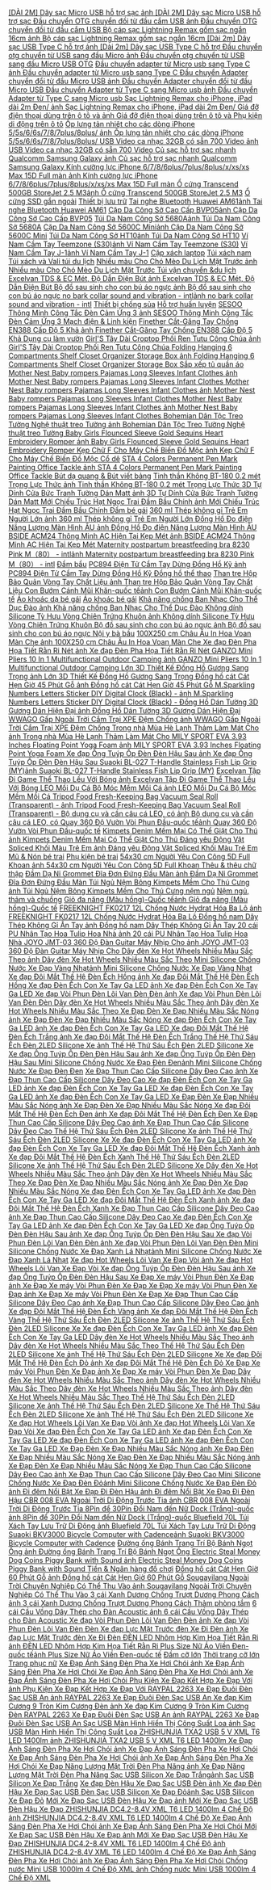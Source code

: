  [[DÀI 2M] Dây sạc Micro USB hỗ trợ sạc ](https://xasaxa.com/v1/pd/cap-dock-sac-dai-2m-day-sac-micro-usb-ho-tro-sac/3614)[ảnh [DÀI 2M] Dây sạc Micro USB hỗ trợ sạc ](https://xasaxa.com/v1/storage/cap-dien-thoai/dai-2m-day-sac-micro-usb-ho-tro-sac.jpg) [Đầu chuyển OTG chuyển đồi từ đầu cắm USB ](https://xasaxa.com/v1/pd/cap-dock-sac-dau-chuyen-otg-chuyen-doi-tu-dau-cam-usb/3613)[ảnh Đầu chuyển OTG chuyển đồi từ đầu cắm USB ](https://xasaxa.com/v1/storage/cap-dien-thoai/dau-chuyen-otg-chuyen-doi-tu-dau-cam-usb.jpg) [Bộ cáp sạc Lightning Remax gồm sạc ngắn 16cm ](https://xasaxa.com/v1/pd/cap-dock-sac-bo-cap-sac-lightning-remax-gom-sac-ngan-16cm/3612)[ảnh Bộ cáp sạc Lightning Remax gồm sạc ngắn 16cm ](https://xasaxa.com/v1/storage/cap-dien-thoai/bo-cap-sac-lightning-remax-gom-sac-ngan-16cm.jpg) [[Dài 2m] Dây sạc USB Type C hỗ trợ ](https://xasaxa.com/v1/pd/cap-dock-sac-dai-2m-day-sac-usb-type-c-ho-tro/3611)[ảnh [Dài 2m] Dây sạc USB Type C hỗ trợ ](https://xasaxa.com/v1/storage/cap-dien-thoai/dai-2m-day-sac-usb-type-c-ho-tro.jpg) [Đầu chuyển otg chuyển từ USB sang đầu Micro ](https://xasaxa.com/v1/pd/usb-otg-dau-chuyen-otg-chuyen-tu-usb-sang-dau-micro/3610)[ảnh Đầu chuyển otg chuyển từ USB sang đầu Micro ](https://xasaxa.com/v1/storage/usb-otg/dau-chuyen-otg-chuyen-tu-usb-sang-dau-micro.jpg) [USB OTG](https://xasaxa.com/v1/pd/usb-otg/3609) [Đầu chuyển adapter từ Micro usb sang Type C ](https://xasaxa.com/v1/pd/cap-dock-sac-dau-chuyen-adapter-tu-micro-usb-sang-type-c/3608)[ảnh Đầu chuyển adapter từ Micro usb sang Type C ](https://xasaxa.com/v1/storage/cap-dien-thoai/dau-chuyen-adapter-tu-micro-usb-sang-type-c.jpg) [Đầu chuyển Adapter chuyển đổi từ đầu Micro USB ](https://xasaxa.com/v1/pd/cap-dock-sac-dau-chuyen-adapter-chuyen-doi-tu-dau-micro-usb/3607)[ảnh Đầu chuyển Adapter chuyển đổi từ đầu Micro USB ](https://xasaxa.com/v1/storage/cap-dien-thoai/dau-chuyen-adapter-chuyen-doi-tu-dau-micro-usb.jpg) [Đầu chuyển Adapter từ Type C sang Micro usb ](https://xasaxa.com/v1/pd/cap-dock-sac-dau-chuyen-adapter-tu-type-c-sang-micro-usb/3606)[ảnh Đầu chuyển Adapter từ Type C sang Micro usb ](https://xasaxa.com/v1/storage/cap-dien-thoai/dau-chuyen-adapter-tu-type-c-sang-micro-usb.jpg) [Sạc Lightning Remax cho iPhone, iPad dài 2m Đen/ ](https://xasaxa.com/v1/pd/cap-dock-sac-sac-lightning-remax-cho-iphone-ipad-dai-2m-den/3605)[ảnh Sạc Lightning Remax cho iPhone, iPad dài 2m Đen/ ](https://xasaxa.com/v1/storage/cap-dien-thoai/sac-lightning-remax-cho-iphone-ipad-dai-2m-den.jpg) [Giá đỡ điện thoại dùng trên ô tô và ](https://xasaxa.com/v1/pd/phu-kien-di-dong-tren-o-to-gia-do-dien-thoai-dung-tren-o-to-va/3604)[ảnh Giá đỡ điện thoại dùng trên ô tô và ](https://xasaxa.com/v1/storage/phu-kien-dien-thoai-tren-xe/gia-do-dien-thoai-dung-tren-o-to-va.jpg) [Phụ kiện di động trên ô tô](https://xasaxa.com/v1/pd/phu-kien-di-dong-tren-o-to/3603) [Ốp lưng tản nhiệt cho các dòng iPhone 5/5s/6/6s/7/8/7plus/8plus/ ](https://xasaxa.com/v1/pd/op-lung-bao-da-dien-thoai-op-lung-tan-nhiet-cho-cac-dong-iphone-55s66s787plus8plus/3602)[ảnh Ốp lưng tản nhiệt cho các dòng iPhone 5/5s/6/6s/7/8/7plus/8plus/ ](https://xasaxa.com/v1/storage/op-lung-bao-da-dien-thoai/op-lung-tan-nhiet-cho-cac-dong-iphone-55s66s787plus8plus.jpg) [USB Video ca nhạc 32GB có sẵn 700 Video ](https://xasaxa.com/v1/pd/phu-kien-am-thanh-hinh-anh-usb-video-ca-nhac-32gb-co-san-700-video/3601)[ảnh USB Video ca nhạc 32GB có sẵn 700 Video ](https://xasaxa.com/v1/storage/phu-kien-am-thanh-hinh-anh/usb-video-ca-nhac-32gb-co-san-700-video.jpg) [Củ sạc hỗ trợ sạc nhanh Qualcomm Samsung Galaxy ](https://xasaxa.com/v1/pd/cap-dock-sac-cu-sac-ho-tro-sac-nhanh-qualcomm-samsung-galaxy/3600)[ảnh Củ sạc hỗ trợ sạc nhanh Qualcomm Samsung Galaxy ](https://xasaxa.com/v1/storage/cap-dien-thoai/cu-sac-ho-tro-sac-nhanh-qualcomm-samsung-galaxy.jpg) [Kính cường lực iPhone 6/7/8/6plus/7plus/8plus/x/xs/xs Max 15D Full màn ](https://xasaxa.com/v1/pd/mieng-dan-man-hinh-dien-thoai-kinh-cuong-luc-iphone-6786plus7plus8plusxxsxs-max-15d-full-man/3599)[ảnh Kính cường lực iPhone 6/7/8/6plus/7plus/8plus/x/xs/xs Max 15D Full màn ](https://xasaxa.com/v1/storage/mieng-dan-man-hinh-dien-thoai/kinh-cuong-luc-iphone-6786plus7plus8plusxxsxs-max-15d-full-man.jpg) [Ổ cứng Transcend 500GB StoreJet 2.5 M3](https://xasaxa.com/v1/pd/o-cung-ssd-gan-ngoai-o-cung-transcend-500gb-storejet-25-m3/3598)[ảnh Ổ cứng Transcend 500GB StoreJet 2.5 M3](https://xasaxa.com/v1/storage/o-cung-ssd-gan-ngoai/o-cung-transcend-500gb-storejet-25-m3.jpg) [Ổ cứng SSD gắn ngoài](https://xasaxa.com/v1/pd/o-cung-ssd-gan-ngoai/3597) [Thiết bị lưu trữ](https://xasaxa.com/v1/pd/thiet-bi-luu-tru/3596) [Tai nghe Bluetooth Huawei AM61](https://xasaxa.com/v1/pd/tai-nghe-nhet-tai-khong-day-tai-nghe-bluetooth-huawei-am61/3595)[ảnh Tai nghe Bluetooth Huawei AM61](https://xasaxa.com/v1/storage/tai-nghe-nhet-tai-khong-day/tai-nghe-bluetooth-huawei-am61.jpg) [Cặp Da Công Sở Cao Cấp BVP05](https://xasaxa.com/v1/pd/cap-xach-laptop-cap-da-cong-so-cao-cap-bvp05/3594)[ảnh Cặp Da Công Sở Cao Cấp BVP05](https://xasaxa.com/v1/storage/tui-xach-cong-so-thoi-trang-nam/cap-da-cong-so-cao-cap-bvp05.jpg) [Túi Da Nam Công Sở 5680A](https://xasaxa.com/v1/pd/cap-xach-laptop-tui-da-nam-cong-so-5680a/3593)[ảnh Túi Da Nam Công Sở 5680A](https://xasaxa.com/v1/storage/tui-xach-cong-so-thoi-trang-nam/tui-da-nam-cong-so-5680a.jpg) [Cặp Da Nam Công Sở 5600C Mini](https://xasaxa.com/v1/pd/cap-xach-laptop-cap-da-nam-cong-so-5600c-mini/3592)[ảnh Cặp Da Nam Công Sở 5600C Mini](https://xasaxa.com/v1/storage/tui-xach-cong-so-thoi-trang-nam/cap-da-nam-cong-so-5600c-mini.jpg) [Túi Da Nam Công Sở HT10](https://xasaxa.com/v1/pd/cap-xach-laptop-tui-da-nam-cong-so-ht10/3591)[ảnh Túi Da Nam Công Sở HT10](https://xasaxa.com/v1/storage/tui-xach-cong-so-thoi-trang-nam/tui-da-nam-cong-so-ht10.jpg) [Ví Nam Cầm Tay Teemzone (S30)](https://xasaxa.com/v1/pd/cap-xach-laptop-vi-nam-cam-tay-teemzone-s30/3590)[ảnh Ví Nam Cầm Tay Teemzone (S30)](https://xasaxa.com/v1/storage/tui-xach-cong-so-thoi-trang-nam/vi-nam-cam-tay-teemzone-s30.jpg) [Ví Nam Cầm Tay J-1](https://xasaxa.com/v1/pd/cap-xach-laptop-vi-nam-cam-tay-j-1/3589)[ảnh Ví Nam Cầm Tay J-1](https://xasaxa.com/v1/storage/tui-xach-cong-so-thoi-trang-nam/vi-nam-cam-tay-j-1.jpg) [Cặp xách laptop](https://xasaxa.com/v1/pd/cap-xach-laptop/3588) [Túi xách nam](https://xasaxa.com/v1/pd/tui-xach-nam/3587) [Túi xách và Vali túi du lịch](https://xasaxa.com/v1/pd/tui-xach-va-vali-tui-du-lich/3586) [Nhiều màu Cho Chó Mèo Du Lịch Mặt Trước ](https://xasaxa.com/v1/pd/tui-van-chuyen-nhieu-mau-cho-cho-meo-du-lich-mat-truoc/3585)[ảnh Nhiều màu Cho Chó Mèo Du Lịch Mặt Trước ](https://xasaxa.com/v1/storage/tui-van-chuyen-3/nhieu-mau-cho-cho-meo-du-lich-mat-truoc.jpg) [Túi vận chuyển &du lịch](https://xasaxa.com/v1/pd/tui-van-chuyen-du-lich/3584) [Excelvan TDS & EC Mét, Độ Dẫn Điện Bút ](https://xasaxa.com/v1/pd/dung-cu-do-kich-thuoc-do-can-bang-excelvan-tds-ec-met-do-dan-dien-but/3583)[ảnh Excelvan TDS & EC Mét, Độ Dẫn Điện Bút ](https://xasaxa.com/v1/storage/dung-cu-do-kich-thuoc-do-can-bang/excelvan-tds-ec-met-do-dan-dien-but.jpg) [Bộ đồ sau sinh cho con bú áo ngực ](https://xasaxa.com/v1/pd/dam-bau-bo-do-sau-sinh-cho-con-bu-ao-nguc/3582)[ảnh Bộ đồ sau sinh cho con bú áo ngực ](https://xasaxa.com/v1/storage/dam-bau-cho-me/bo-do-sau-sinh-cho-con-bu-ao-nguc.jpg) [no bark collar sound and vibration - intl](https://xasaxa.com/v1/pd/thiet-bi-chong-sua-no-bark-collar-sound-and-vibration-intl/3581)[ảnh no bark collar sound and vibration - intl](https://xasaxa.com/v1/storage/huan-luyen-chong-sua/no-bark-collar-sound-and-vibration-intl.jpg) [Thiết bị chống sủa](https://xasaxa.com/v1/pd/thiet-bi-chong-sua/3580) [Hỗ trợ huấn luyện](https://xasaxa.com/v1/pd/ho-tro-huan-luyen/3579) [SESOO Thông Minh Công Tắc Đèn Cảm Ứng 3 ](https://xasaxa.com/v1/pd/mach-dien-linh-kien-sesoo-thong-minh-cong-tac-den-cam-ung-3/3578)[ảnh SESOO Thông Minh Công Tắc Đèn Cảm Ứng 3 ](https://xasaxa.com/v1/storage/mach-dien-linh-kien/sesoo-thong-minh-cong-tac-den-cam-ung-3.jpg) [Mạch điện & Linh kiện](https://xasaxa.com/v1/pd/mach-dien-linh-kien/3577) [Finether Cắt-Găng Tay Chống EN388 Cấp Độ 5 Khả ](https://xasaxa.com/v1/pd/dung-cu-lam-vuon-finether-cat-gang-tay-chong-en388-cap-do-5-kha/3576)[ảnh Finether Cắt-Găng Tay Chống EN388 Cấp Độ 5 Khả ](https://xasaxa.com/v1/storage/dung-cu-lam-san-vuon/finether-cat-gang-tay-chong-en388-cap-do-5-kha.jpg) [Dụng cụ làm vườn](https://xasaxa.com/v1/pd/dung-cu-lam-vuon/3575) [Girl'S Tây Dài Croptop Phối Ren Tutu Công Chúa ](https://xasaxa.com/v1/pd/dam-be-gai-girls-tay-dai-croptop-phoi-ren-tutu-cong-chua/3574)[ảnh Girl'S Tây Dài Croptop Phối Ren Tutu Công Chúa ](https://xasaxa.com/v1/storage/dam-be-gai/girls-tay-dai-croptop-phoi-ren-tutu-cong-chua.jpg) [Folding Hanging 6 Compartments Shelf Closet Organizer Storage Box ](https://xasaxa.com/v1/pd/sap-xep-tu-quan-ao-folding-hanging-6-compartments-shelf-closet-organizer-storage-box/3573)[ảnh Folding Hanging 6 Compartments Shelf Closet Organizer Storage Box ](https://xasaxa.com/v1/storage/khay-dung-quan-ao/folding-hanging-6-compartments-shelf-closet-organizer-storage-box.jpg) [Sắp xếp tủ quần áo](https://xasaxa.com/v1/pd/sap-xep-tu-quan-ao/3572) [Mother Nest Baby rompers Pajamas Long Sleeves Infant Clothes ](https://xasaxa.com/v1/pd/ao-lien-quan-cho-tre-so-sinh-mother-nest-baby-rompers-pajamas-long-sleeves-infant-clothes/3571)[ảnh Mother Nest Baby rompers Pajamas Long Sleeves Infant Clothes ](https://xasaxa.com/v1/storage/ao-lien-quan-cho-tre-so-sinh/pdDO_mother-nest-baby-rompers-pajamas-long-sleeves-infant-clothes.jpg) [Mother Nest Baby rompers Pajamas Long Sleeves Infant Clothes ](https://xasaxa.com/v1/pd/ao-lien-quan-cho-tre-so-sinh-mother-nest-baby-rompers-pajamas-long-sleeves-infant-clothes/3570)[ảnh Mother Nest Baby rompers Pajamas Long Sleeves Infant Clothes ](https://xasaxa.com/v1/storage/ao-lien-quan-cho-tre-so-sinh/m8Gz_mother-nest-baby-rompers-pajamas-long-sleeves-infant-clothes.jpg) [Mother Nest Baby rompers Pajamas Long Sleeves Infant Clothes ](https://xasaxa.com/v1/pd/ao-lien-quan-cho-tre-so-sinh-mother-nest-baby-rompers-pajamas-long-sleeves-infant-clothes/3569)[ảnh Mother Nest Baby rompers Pajamas Long Sleeves Infant Clothes ](https://xasaxa.com/v1/storage/ao-lien-quan-cho-tre-so-sinh/mother-nest-baby-rompers-pajamas-long-sleeves-infant-clothes.jpg) [Bohemian Dân Tộc Treo Tường Nghệ thuật treo Tường ](https://xasaxa.com/v1/pd/tham-theu-trang-tri-bohemian-dan-toc-treo-tuong-nghe-thuat-treo-tuong/3568)[ảnh Bohemian Dân Tộc Treo Tường Nghệ thuật treo Tường ](https://xasaxa.com/v1/storage/tham-theu-trang-tri/bohemian-dan-toc-treo-tuong-nghe-thuat-treo-tuong.jpg) [Baby Girls Flounced Sleeve Gold Sequins Heart Embroidery Romper ](https://xasaxa.com/v1/pd/dam-be-gai-baby-girls-flounced-sleeve-gold-sequins-heart-embroidery-romper/3567)[ảnh Baby Girls Flounced Sleeve Gold Sequins Heart Embroidery Romper ](https://xasaxa.com/v1/storage/dam-be-gai/baby-girls-flounced-sleeve-gold-sequins-heart-embroidery-romper.jpg) [Kẹp Chữ F Cho Máy Chế Biến Đồ Mộc ](https://xasaxa.com/v1/pd/co-de-kep-chu-f-cho-may-che-bien-do-moc/3566)[ảnh Kẹp Chữ F Cho Máy Chế Biến Đồ Mộc ](https://xasaxa.com/v1/storage/co-de/kep-chu-f-cho-may-che-bien-do-moc.jpg) [Cổ dê](https://xasaxa.com/v1/pd/co-de/3565) [STA 4 Colors Permanent Pen Mark Painting Office Tackle ](https://xasaxa.com/v1/pd/but-da-quang-but-viet-bang-sta-4-colors-permanent-pen-mark-painting-office-tackle/3564)[ảnh STA 4 Colors Permanent Pen Mark Painting Office Tackle ](https://xasaxa.com/v1/storage/but-da-quang-va-but-viet-bang/sta-4-colors-permanent-pen-mark-painting-office-tackle.jpg) [Bút dạ quang & Bút viết bảng](https://xasaxa.com/v1/pd/but-da-quang-but-viet-bang/3563) [Tinh thần Không BT-180 0.2 mét Trọng Lực Thức ](https://xasaxa.com/v1/pd/dung-cu-son-phu-kien-tinh-than-khong-bt-180-02-met-trong-luc-thuc/3562)[ảnh Tinh thần Không BT-180 0.2 mét Trọng Lực Thức ](https://xasaxa.com/v1/storage/sung-phun-son/tinh-than-khong-bt-180-02-met-trong-luc-thuc.jpg) [3D Tự Dính Cửa Bức Tranh Tường Dán Matt ](https://xasaxa.com/v1/pd/giay-dan-tuong-3d-tu-dinh-cua-buc-tranh-tuong-dan-matt/3561)[ảnh 3D Tự Dính Cửa Bức Tranh Tường Dán Matt ](https://xasaxa.com/v1/storage/giay-dan-tuong-nha/3d-tu-dinh-cua-buc-tranh-tuong-dan-matt.jpg) [Mới Chiếu Trúc Hạt Ngọc Trai Đầm Bầu Chính ](https://xasaxa.com/v1/pd/dam-be-gai-moi-chieu-truc-hat-ngoc-trai-dam-bau-chinh/3560)[ảnh Mới Chiếu Trúc Hạt Ngọc Trai Đầm Bầu Chính ](https://xasaxa.com/v1/storage/dam-be-gai/moi-chieu-truc-hat-ngoc-trai-dam-bau-chinh.jpg) [Đầm bé gái](https://xasaxa.com/v1/pd/dam-be-gai/3559) [360 ml Thép không gỉ Trẻ Em Người Lớn ](https://xasaxa.com/v1/pd/binh-nuoc-360-ml-thep-khong-gi-tre-em-nguoi-lon/3558)[ảnh 360 ml Thép không gỉ Trẻ Em Người Lớn ](https://xasaxa.com/v1/storage/binh-nuoc-cao-cap/360-ml-thep-khong-gi-tre-em-nguoi-lon.jpg) [Đồng Hồ Đo điện Năng Lượng Màn Hình ÂU ](https://xasaxa.com/v1/pd/dung-cu-do-kich-thuoc-do-can-bang-dong-ho-do-dien-nang-luong-man-hinh-au/3557)[ảnh Đồng Hồ Đo điện Năng Lượng Màn Hình ÂU ](https://xasaxa.com/v1/storage/dung-cu-do-kich-thuoc-do-can-bang/dong-ho-do-dien-nang-luong-man-hinh-au.jpg) [BSIDE ACM24 Thông Minh AC Hiện Tại Kẹp Mét ](https://xasaxa.com/v1/pd/dung-cu-do-kich-thuoc-do-can-bang-bside-acm24-thong-minh-ac-hien-tai-kep-met/3556)[ảnh BSIDE ACM24 Thông Minh AC Hiện Tại Kẹp Mét ](https://xasaxa.com/v1/storage/dung-cu-do-kich-thuoc-do-can-bang/bside-acm24-thong-minh-ac-hien-tai-kep-met.jpg) [Maternity postpartum breastfeeding bra 8230 Pink M（80） - intl](https://xasaxa.com/v1/pd/dam-bau-maternity-postpartum-breastfeeding-bra-8230-pink-m80-intl/3555)[ảnh Maternity postpartum breastfeeding bra 8230 Pink M（80） - intl](https://xasaxa.com/v1/storage/dam-bau-cho-me/maternity-postpartum-breastfeeding-bra-8230-pink-m80-intl.jpg) [Đầm bầu](https://xasaxa.com/v1/pd/dam-bau/3554) [PC894 Điện Tử Cầm Tay Dừng Đồng Hồ Kỹ ](https://xasaxa.com/v1/pd/dong-ho-the-thao-pc894-dien-tu-cam-tay-dung-dong-ho-ky/3553)[ảnh PC894 Điện Tử Cầm Tay Dừng Đồng Hồ Kỹ ](https://xasaxa.com/v1/storage/temporary-url-key-level4-4/pc894-dien-tu-cam-tay-dung-dong-ho-ky.jpg) [Đồng hồ thể thao](https://xasaxa.com/v1/pd/dong-ho-the-thao/3552) [Than tre Hộp Bảo Quản Vòng Tay Chất Liệu ](https://xasaxa.com/v1/pd/thung-gio-chua-do-than-tre-hop-bao-quan-vong-tay-chat-lieu/3551)[ảnh Than tre Hộp Bảo Quản Vòng Tay Chất Liệu ](https://xasaxa.com/v1/storage/thung-gio-chua-do/than-tre-hop-bao-quan-vong-tay-chat-lieu.jpg) [Con Bướm Cánh Mũi Khăn-quốc tế](https://xasaxa.com/v1/pd/ao-khoac-da-be-gai-con-buom-canh-mui-khan-quoc-te/3550)[ảnh Con Bướm Cánh Mũi Khăn-quốc tế](https://xasaxa.com/v1/storage/ao-khoac-da-be-gai/con-buom-canh-mui-khan-quoc-te.jpg) [Áo khoác dạ bé gái](https://xasaxa.com/v1/pd/ao-khoac-da-be-gai/3549) [Áo khoác bé gái](https://xasaxa.com/v1/pd/ao-khoac-be-gai/3548) [Khả năng chống Ban Nhạc Cho Thể Dục Đào ](https://xasaxa.com/v1/pd/day-tap-kha-nang-chong-ban-nhac-cho-the-duc-dao/3547)[ảnh Khả năng chống Ban Nhạc Cho Thể Dục Đào ](https://xasaxa.com/v1/storage/vong-tap/kha-nang-chong-ban-nhac-cho-the-duc-dao.jpg) [Không dính Silicone Tỳ Hưu Vòng Chiên Trứng Khuôn ](https://xasaxa.com/v1/pd/dung-cu-phu-kien-nuong-banh-khong-dinh-silicone-ty-huu-vong-chien-trung-khuon/3546)[ảnh Không dính Silicone Tỳ Hưu Vòng Chiên Trứng Khuôn ](https://xasaxa.com/v1/storage/dung-cu-va-phu-kien-nuong-banh/khong-dinh-silicone-ty-huu-vong-chien-trung-khuon.jpg) [Bộ đồ sau sinh cho con bú áo ngực ](https://xasaxa.com/v1/pd/noi-y-ba-bau-bo-do-sau-sinh-cho-con-bu-ao-nguc/3545)[ảnh Bộ đồ sau sinh cho con bú áo ngực ](https://xasaxa.com/v1/storage/noi-y-ba-bau/bo-do-sau-sinh-cho-con-bu-ao-nguc.jpg) [Nội y bà bầu](https://xasaxa.com/v1/pd/noi-y-ba-bau/3544) [100X250 cm Châu Âu In Hoa Voan Màn Che ](https://xasaxa.com/v1/pd/rem-man-cua-100x250-cm-chau-au-in-hoa-voan-man-che/3543)[ảnh 100X250 cm Châu Âu In Hoa Voan Màn Che ](https://xasaxa.com/v1/storage/rem-man-cua/100x250-cm-chau-au-in-hoa-voan-man-che.jpg) [Xe đạp Đèn Pha Họa Tiết Rằn Ri Nét ](https://xasaxa.com/v1/pd/den-va-phan-quang-xe-dap-xe-dap-den-pha-hoa-tiet-ran-ri-net/3542)[ảnh Xe đạp Đèn Pha Họa Tiết Rằn Ri Nét ](https://xasaxa.com/v1/storage/den-va-phan-quang-xe-dap/tuKN_xe-dap-den-pha-hoa-tiet-ran-ri-net.jpg) [GANZO Mini Pliers 10 In 1 Multifunctional Outdoor Camping ](https://xasaxa.com/v1/pd/bo-sinh-ton-bao-ve-ganzo-mini-pliers-10-in-1-multifunctional-outdoor-camping/3541)[ảnh GANZO Mini Pliers 10 In 1 Multifunctional Outdoor Camping ](https://xasaxa.com/v1/storage/bo-sinh-ton-bao-ve/ganzo-mini-pliers-10-in-1-multifunctional-outdoor-camping.jpg) [Lớn 3D Thiết Kế Đồng Hồ Gương Sang Trọng ](https://xasaxa.com/v1/pd/dong-ho-lon-3d-thiet-ke-dong-ho-guong-sang-trong/3540)[ảnh Lớn 3D Thiết Kế Đồng Hồ Gương Sang Trọng ](https://xasaxa.com/v1/storage/dong-ho-trang-tri/lon-3d-thiet-ke-dong-ho-guong-sang-trong.jpg) [Đồng hồ cát Cát Hẹn Giờ 45 Phút Gỗ ](https://xasaxa.com/v1/pd/dong-ho-dong-ho-cat-cat-hen-gio-45-phut-go/3539)[ảnh Đồng hồ cát Cát Hẹn Giờ 45 Phút Gỗ ](https://xasaxa.com/v1/storage/dong-ho-trang-tri/dong-ho-cat-cat-hen-gio-45-phut-go.jpg) [M.Sparkling Numbers Letters Sticker DIY Digital Clock (Black) - ](https://xasaxa.com/v1/pd/dong-ho-msparkling-numbers-letters-sticker-diy-digital-clock-black/3538)[ảnh M.Sparkling Numbers Letters Sticker DIY Digital Clock (Black) - ](https://xasaxa.com/v1/storage/dong-ho-trang-tri/msparkling-numbers-letters-sticker-diy-digital-clock-black.jpg) [Đồng Hồ Dán Tường 3D Gương Dán Hiện Đại ](https://xasaxa.com/v1/pd/dong-ho-dong-ho-dan-tuong-3d-guong-dan-hien-dai/3537)[ảnh Đồng Hồ Dán Tường 3D Gương Dán Hiện Đại ](https://xasaxa.com/v1/storage/dong-ho-trang-tri/dong-ho-dan-tuong-3d-guong-dan-hien-dai.jpg) [WWAGO Gấp Ngoài Trời Cắm Trại XPE Đệm Chống ](https://xasaxa.com/v1/pd/nem-hoi-wwago-gap-ngoai-troi-cam-trai-xpe-dem-chong/3536)[ảnh WWAGO Gấp Ngoài Trời Cắm Trại XPE Đệm Chống ](https://xasaxa.com/v1/storage/nem-hoi-da-ngoai/IaIa_wwago-gap-ngoai-troi-cam-trai-xpe-dem-chong.jpg) [Trong nhà Mùa Hè Lạnh Thảm Làm Mát Cho ](https://xasaxa.com/v1/pd/cac-thiet-bi-khac-trong-nha-mua-he-lanh-tham-lam-mat-cho/3535)[ảnh Trong nhà Mùa Hè Lạnh Thảm Làm Mát Cho ](https://xasaxa.com/v1/storage/thiet-bi-nau-dac-trung-khac/trong-nha-mua-he-lanh-tham-lam-mat-cho.jpg) [MILY SPORT EVA 3.93 Inches Floating Point Yoga Foam ](https://xasaxa.com/v1/pd/ong-lan-massage-mily-sport-eva-393-inches-floating-point-yoga-foam/3534)[ảnh MILY SPORT EVA 3.93 Inches Floating Point Yoga Foam ](https://xasaxa.com/v1/storage/foam-rollers/mily-sport-eva-393-inches-floating-point-yoga-foam.jpg) [Xe đạp Ống Tuýp Ốp Đèn Đèn Hậu Sau ](https://xasaxa.com/v1/pd/den-va-phan-quang-xe-dap-xe-dap-ong-tuyp-op-den-den-hau-sau/3533)[ảnh Xe đạp Ống Tuýp Ốp Đèn Đèn Hậu Sau ](https://xasaxa.com/v1/storage/den-va-phan-quang-xe-dap/9UY7_xe-dap-ong-tuyp-op-den-den-hau-sau.jpg) [Suaoki BL-027 T-Handle Stainless Fish Lip Grip (MY)](https://xasaxa.com/v1/pd/phu-kien-suaoki-bl-027-t-handle-stainless-fish-lip-grip-my/3532)[ảnh Suaoki BL-027 T-Handle Stainless Fish Lip Grip (MY)](https://xasaxa.com/v1/storage/phu-kien-cau-ca/suaoki-bl-027-t-handle-stainless-fish-lip-grip-my.jpg) [Excelvan Tập Đi Game Thể Thao Lều Với Bóng ](https://xasaxa.com/v1/pd/leu-choi-excelvan-tap-di-game-the-thao-leu-voi-bong/3531)[ảnh Excelvan Tập Đi Game Thể Thao Lều Với Bóng ](https://xasaxa.com/v1/storage/leu-cho-be/excelvan-tap-di-game-the-thao-leu-voi-bong.jpg) [LEO Mồi Dụ Cá Bộ Móc Mềm Mồi Cá ](https://xasaxa.com/v1/pd/moi-leo-moi-du-ca-bo-moc-mem-moi-ca/3530)[ảnh LEO Mồi Dụ Cá Bộ Móc Mềm Mồi Cá ](https://xasaxa.com/v1/storage/moi-cau-ca/leo-moi-du-ca-bo-moc-mem-moi-ca.jpg) [Tripod Food Fresh-Keeping Bag Vacuum Seal Roll (Transparent) - ](https://xasaxa.com/v1/pd/hop-chia-thuc-pham-tripod-food-fresh-keeping-bag-vacuum-seal-roll-transparent/3529)[ảnh Tripod Food Fresh-Keeping Bag Vacuum Seal Roll (Transparent) - ](https://xasaxa.com/v1/storage/hop-dung-thuc-pham-khac/zcG8_tripod-food-fresh-keeping-bag-vacuum-seal-roll-transparent.jpg) [Bộ dụng cụ và cần câu cá LEO, có ](https://xasaxa.com/v1/pd/cac-dung-cu-cau-ca-bo-dung-cu-va-can-cau-ca-leo-co/3528)[ảnh Bộ dụng cụ và cần câu cá LEO, có ](https://xasaxa.com/v1/storage/dung-cu-cau-ca/bo-dung-cu-va-can-cau-ca-leo-co.jpg) [Quay 360 Độ Vườn Vòi Phun Đầu-quốc tế](https://xasaxa.com/v1/pd/he-thong-tuoi-nuoc-quay-360-do-vuon-voi-phun-dau-quoc-te/3527)[ảnh Quay 360 Độ Vườn Vòi Phun Đầu-quốc tế](https://xasaxa.com/v1/storage/he-thong-tuoi-nuoc-san-vuon/quay-360-do-vuon-voi-phun-dau-quoc-te.jpg) [Kimpets Denim Mềm Mại Có Thể Giặt Cho Thú ](https://xasaxa.com/v1/pd/nem-ngu-kimpets-denim-mem-mai-co-the-giat-cho-thu/3526)[ảnh Kimpets Denim Mềm Mại Có Thể Giặt Cho Thú ](https://xasaxa.com/v1/storage/nem-ngu-cho-cung/kimpets-denim-mem-mai-co-the-giat-cho-thu.jpg) [Đáng yêu Động Vật Spliced Khối Màu Trẻ Em ](https://xasaxa.com/v1/pd/mu-non-be-trai-dang-yeu-dong-vat-spliced-khoi-mau-tre-em/3525)[ảnh Đáng yêu Động Vật Spliced Khối Màu Trẻ Em ](https://xasaxa.com/v1/storage/non-be-trai/dang-yeu-dong-vat-spliced-khoi-mau-tre-em.jpg) [Mũ & Nón bé trai](https://xasaxa.com/v1/pd/mu-non-be-trai/3524) [Phụ kiện bé trai](https://xasaxa.com/v1/pd/phu-kien-be-trai/3523) [54x30 cm Người Yêu Con Công 5D Full Khoan ](https://xasaxa.com/v1/pd/theu-theu-chu-thap-54x30-cm-nguoi-yeu-con-cong-5d-full-khoan/3522)[ảnh 54x30 cm Người Yêu Con Công 5D Full Khoan ](https://xasaxa.com/v1/storage/theu-theu-chu-thap/54x30-cm-nguoi-yeu-con-cong-5d-full-khoan.jpg) [Thêu & thêu chữ thập](https://xasaxa.com/v1/pd/theu-theu-chu-thap/3521) [Đầm Dạ Nỉ Grommet Đĩa Đơn Đứng Đầu Màn ](https://xasaxa.com/v1/pd/rem-man-cua-dam-da-ni-grommet-dia-don-dung-dau-man/3520)[ảnh Đầm Dạ Nỉ Grommet Đĩa Đơn Đứng Đầu Màn ](https://xasaxa.com/v1/storage/rem-man-cua/dam-da-ni-grommet-dia-don-dung-dau-man.jpg) [Túi Ngủ Nệm Bông Kimpets Mềm Cho Thú Cưng ](https://xasaxa.com/v1/pd/nem-ngu-tui-ngu-nem-bong-kimpets-mem-cho-thu-cung/3519)[ảnh Túi Ngủ Nệm Bông Kimpets Mềm Cho Thú Cưng ](https://xasaxa.com/v1/storage/nem-ngu-cho-cung/tui-ngu-nem-bong-kimpets-mem-cho-thu-cung.jpg) [nệm ngủ](https://xasaxa.com/v1/pd/nem-ngu/3518) [Nệm ngủ, thảm và chuồng](https://xasaxa.com/v1/pd/nem-ngu-tham-va-chuong/3517) [Giỏ đa năng (Màu hồng)-Quốc tế](https://xasaxa.com/v1/pd/thung-gio-chua-do-gio-da-nang-mau-hong-quoc-te/3516)[ảnh Giỏ đa năng (Màu hồng)-Quốc tế](https://xasaxa.com/v1/storage/thung-gio-chua-do/gio-da-nang-mau-hong-quoc-te.jpg) [FREEKNIGHT FK0217 12L Chống Nước Hydrat Hóa Ba Lô ](https://xasaxa.com/v1/pd/balo-leo-nui-duong-truong-freeknight-fk0217-12l-chong-nuoc-hydrat-hoa-ba-lo/3515)[ảnh FREEKNIGHT FK0217 12L Chống Nước Hydrat Hóa Ba Lô ](https://xasaxa.com/v1/storage/balo-leo-nui/freeknight-fk0217-12l-chong-nuoc-hydrat-hoa-ba-lo.jpg) [Đồng hồ nam Dây Thép Không Gỉ Ấn Tay ](https://xasaxa.com/v1/pd/may-xay-ep-trai-cay-dong-ho-nam-day-thep-khong-gi-an-tay/3514)[ảnh Đồng hồ nam Dây Thép Không Gỉ Ấn Tay ](https://xasaxa.com/v1/storage/may-xay-ep-trai-cay/dong-ho-nam-day-thep-khong-gi-an-tay.jpg) [20 cái PU Nhân Tạo Hoa Tulip Hoa Nhà ](https://xasaxa.com/v1/pd/cay-hoa-gia-20-cai-pu-nhan-tao-hoa-tulip-hoa-nha/3513)[ảnh 20 cái PU Nhân Tạo Hoa Tulip Hoa Nhà ](https://xasaxa.com/v1/storage/cay-hoa-gia/DvDX_20-cai-pu-nhan-tao-hoa-tulip-hoa-nha.jpg) [JOYO JMT-03 360 Độ Đàn Guitar Máy Nhịp Cho ](https://xasaxa.com/v1/pd/phu-kien-ghi-ta-bass-joyo-jmt-03-360-do-dan-guitar-may-nhip-cho/3512)[ảnh JOYO JMT-03 360 Độ Đàn Guitar Máy Nhịp Cho ](https://xasaxa.com/v1/storage/phu-kien-ghi-ta-bass-moi/joyo-jmt-03-360-do-dan-guitar-may-nhip-cho.jpg) [Dây đèn Xe Hot Wheels Nhiều Màu Sắc Theo ](https://xasaxa.com/v1/pd/den-va-phan-quang-xe-dap-day-den-xe-hot-wheels-nhieu-mau-sac-theo/3511)[ảnh Dây đèn Xe Hot Wheels Nhiều Màu Sắc Theo ](https://xasaxa.com/v1/storage/den-va-phan-quang-xe-dap/QaaP_day-den-xe-hot-wheels-nhieu-mau-sac-theo.jpg) [Mini Silicone Chống Nước Xe Đạp Vàng Nhạt](https://xasaxa.com/v1/pd/den-va-phan-quang-xe-dap-mini-silicone-chong-nuoc-xe-dap-vang-nhat/3510)[ảnh Mini Silicone Chống Nước Xe Đạp Vàng Nhạt](https://xasaxa.com/v1/storage/den-va-phan-quang-xe-dap/mini-silicone-chong-nuoc-xe-dap-vang-nhat.jpg) [Xe đạp Đôi Mắt Thế Hệ Đèn Ếch Hồng ](https://xasaxa.com/v1/pd/den-va-phan-quang-xe-dap-xe-dap-doi-mat-the-he-den-ech-hong/3509)[ảnh Xe đạp Đôi Mắt Thế Hệ Đèn Ếch Hồng ](https://xasaxa.com/v1/storage/den-va-phan-quang-xe-dap/xe-dap-doi-mat-the-he-den-ech-hong.jpg) [Xe đạp Đèn Ếch Con Xe Tay Ga LED ](https://xasaxa.com/v1/pd/den-va-phan-quang-xe-dap-xe-dap-den-ech-con-xe-tay-ga-led/3508)[ảnh Xe đạp Đèn Ếch Con Xe Tay Ga LED ](https://xasaxa.com/v1/storage/den-va-phan-quang-xe-dap/a9U1_xe-dap-den-ech-con-xe-tay-ga-led.jpg) [Xe đạp Vòi Phun Đèn Lõi Van Đèn Đèn ](https://xasaxa.com/v1/pd/den-va-phan-quang-xe-dap-xe-dap-voi-phun-den-loi-van-den-den/3507)[ảnh Xe đạp Vòi Phun Đèn Lõi Van Đèn Đèn ](https://xasaxa.com/v1/storage/den-va-phan-quang-xe-dap/yBC5_xe-dap-voi-phun-den-loi-van-den-den.jpg) [Dây đèn Xe Hot Wheels Nhiều Màu Sắc Theo ](https://xasaxa.com/v1/pd/den-va-phan-quang-xe-dap-day-den-xe-hot-wheels-nhieu-mau-sac-theo/3506)[ảnh Dây đèn Xe Hot Wheels Nhiều Màu Sắc Theo ](https://xasaxa.com/v1/storage/den-va-phan-quang-xe-dap/nVmk_day-den-xe-hot-wheels-nhieu-mau-sac-theo.jpg) [Xe Đạp Đèn Xe Đạp Nhiều Màu Sắc Nóng ](https://xasaxa.com/v1/pd/den-va-phan-quang-xe-dap-xe-dap-den-xe-dap-nhieu-mau-sac-nong/3505)[ảnh Xe Đạp Đèn Xe Đạp Nhiều Màu Sắc Nóng ](https://xasaxa.com/v1/storage/den-va-phan-quang-xe-dap/VeSk_xe-dap-den-xe-dap-nhieu-mau-sac-nong.jpg) [Xe đạp Đèn Ếch Con Xe Tay Ga LED ](https://xasaxa.com/v1/pd/den-va-phan-quang-xe-dap-xe-dap-den-ech-con-xe-tay-ga-led/3504)[ảnh Xe đạp Đèn Ếch Con Xe Tay Ga LED ](https://xasaxa.com/v1/storage/den-va-phan-quang-xe-dap/Xchi_xe-dap-den-ech-con-xe-tay-ga-led.jpg) [Xe đạp Đôi Mắt Thế Hệ Đèn Ếch Trắng ](https://xasaxa.com/v1/pd/den-va-phan-quang-xe-dap-xe-dap-doi-mat-the-he-den-ech-trang/3503)[ảnh Xe đạp Đôi Mắt Thế Hệ Đèn Ếch Trắng ](https://xasaxa.com/v1/storage/den-va-phan-quang-xe-dap/xe-dap-doi-mat-the-he-den-ech-trang.jpg) [Thế Hệ Thứ Sáu Ếch Đèn 2LED Silicone Xe ](https://xasaxa.com/v1/pd/den-va-phan-quang-xe-dap-the-he-thu-sau-ech-den-2led-silicone-xe/3502)[ảnh Thế Hệ Thứ Sáu Ếch Đèn 2LED Silicone Xe ](https://xasaxa.com/v1/storage/den-va-phan-quang-xe-dap/k9E9_the-he-thu-sau-ech-den-2led-silicone-xe.jpg) [Xe đạp Ống Tuýp Ốp Đèn Đèn Hậu Sau ](https://xasaxa.com/v1/pd/den-va-phan-quang-xe-dap-xe-dap-ong-tuyp-op-den-den-hau-sau/3501)[ảnh Xe đạp Ống Tuýp Ốp Đèn Đèn Hậu Sau ](https://xasaxa.com/v1/storage/den-va-phan-quang-xe-dap/NaKt_xe-dap-ong-tuyp-op-den-den-hau-sau.jpg) [Mini Silicone Chống Nước Xe Đạp Đèn Đen](https://xasaxa.com/v1/pd/den-va-phan-quang-xe-dap-mini-silicone-chong-nuoc-xe-dap-den-den/3500)[ảnh Mini Silicone Chống Nước Xe Đạp Đèn Đen](https://xasaxa.com/v1/storage/den-va-phan-quang-xe-dap/mini-silicone-chong-nuoc-xe-dap-den-den.jpg) [Xe Đạp Thun Cao Cấp Silicone Dây Đeo Cao ](https://xasaxa.com/v1/pd/den-va-phan-quang-xe-dap-xe-dap-thun-cao-cap-silicone-day-deo-cao/3499)[ảnh Xe Đạp Thun Cao Cấp Silicone Dây Đeo Cao ](https://xasaxa.com/v1/storage/den-va-phan-quang-xe-dap/qNXQ_xe-dap-thun-cao-cap-silicone-day-deo-cao.jpg) [Xe đạp Đèn Ếch Con Xe Tay Ga LED ](https://xasaxa.com/v1/pd/den-va-phan-quang-xe-dap-xe-dap-den-ech-con-xe-tay-ga-led/3498)[ảnh Xe đạp Đèn Ếch Con Xe Tay Ga LED ](https://xasaxa.com/v1/storage/den-va-phan-quang-xe-dap/lPSB_xe-dap-den-ech-con-xe-tay-ga-led.jpg) [Xe đạp Đèn Ếch Con Xe Tay Ga LED ](https://xasaxa.com/v1/pd/den-va-phan-quang-xe-dap-xe-dap-den-ech-con-xe-tay-ga-led/3497)[ảnh Xe đạp Đèn Ếch Con Xe Tay Ga LED ](https://xasaxa.com/v1/storage/den-va-phan-quang-xe-dap/oGhU_xe-dap-den-ech-con-xe-tay-ga-led.jpg) [Xe Đạp Đèn Xe Đạp Nhiều Màu Sắc Nóng ](https://xasaxa.com/v1/pd/den-va-phan-quang-xe-dap-xe-dap-den-xe-dap-nhieu-mau-sac-nong/3496)[ảnh Xe Đạp Đèn Xe Đạp Nhiều Màu Sắc Nóng ](https://xasaxa.com/v1/storage/den-va-phan-quang-xe-dap/XK6l_xe-dap-den-xe-dap-nhieu-mau-sac-nong.jpg) [Xe đạp Đôi Mắt Thế Hệ Đèn Ếch Đen ](https://xasaxa.com/v1/pd/den-va-phan-quang-xe-dap-xe-dap-doi-mat-the-he-den-ech-den/3495)[ảnh Xe đạp Đôi Mắt Thế Hệ Đèn Ếch Đen ](https://xasaxa.com/v1/storage/den-va-phan-quang-xe-dap/xe-dap-doi-mat-the-he-den-ech-den.jpg) [Xe Đạp Thun Cao Cấp Silicone Dây Đeo Cao ](https://xasaxa.com/v1/pd/den-va-phan-quang-xe-dap-xe-dap-thun-cao-cap-silicone-day-deo-cao/3494)[ảnh Xe Đạp Thun Cao Cấp Silicone Dây Đeo Cao ](https://xasaxa.com/v1/storage/den-va-phan-quang-xe-dap/Sd0T_xe-dap-thun-cao-cap-silicone-day-deo-cao.jpg) [Thế Hệ Thứ Sáu Ếch Đèn 2LED Silicone Xe ](https://xasaxa.com/v1/pd/den-va-phan-quang-xe-dap-the-he-thu-sau-ech-den-2led-silicone-xe/3493)[ảnh Thế Hệ Thứ Sáu Ếch Đèn 2LED Silicone Xe ](https://xasaxa.com/v1/storage/den-va-phan-quang-xe-dap/JPJp_the-he-thu-sau-ech-den-2led-silicone-xe.jpg) [Xe đạp Đèn Ếch Con Xe Tay Ga LED ](https://xasaxa.com/v1/pd/den-va-phan-quang-xe-dap-xe-dap-den-ech-con-xe-tay-ga-led/3492)[ảnh Xe đạp Đèn Ếch Con Xe Tay Ga LED ](https://xasaxa.com/v1/storage/den-va-phan-quang-xe-dap/yMGD_xe-dap-den-ech-con-xe-tay-ga-led.jpg) [Xe đạp Đôi Mắt Thế Hệ Đèn Ếch Xanh ](https://xasaxa.com/v1/pd/den-va-phan-quang-xe-dap-xe-dap-doi-mat-the-he-den-ech-xanh/3491)[ảnh Xe đạp Đôi Mắt Thế Hệ Đèn Ếch Xanh ](https://xasaxa.com/v1/storage/den-va-phan-quang-xe-dap/neAW_xe-dap-doi-mat-the-he-den-ech-xanh.jpg) [Thế Hệ Thứ Sáu Ếch Đèn 2LED Silicone Xe ](https://xasaxa.com/v1/pd/den-va-phan-quang-xe-dap-the-he-thu-sau-ech-den-2led-silicone-xe/3490)[ảnh Thế Hệ Thứ Sáu Ếch Đèn 2LED Silicone Xe ](https://xasaxa.com/v1/storage/den-va-phan-quang-xe-dap/1VUs_the-he-thu-sau-ech-den-2led-silicone-xe.jpg) [Dây đèn Xe Hot Wheels Nhiều Màu Sắc Theo ](https://xasaxa.com/v1/pd/den-va-phan-quang-xe-dap-day-den-xe-hot-wheels-nhieu-mau-sac-theo/3489)[ảnh Dây đèn Xe Hot Wheels Nhiều Màu Sắc Theo ](https://xasaxa.com/v1/storage/den-va-phan-quang-xe-dap/DmSz_day-den-xe-hot-wheels-nhieu-mau-sac-theo.jpg) [Xe Đạp Đèn Xe Đạp Nhiều Màu Sắc Nóng ](https://xasaxa.com/v1/pd/den-va-phan-quang-xe-dap-xe-dap-den-xe-dap-nhieu-mau-sac-nong/3488)[ảnh Xe Đạp Đèn Xe Đạp Nhiều Màu Sắc Nóng ](https://xasaxa.com/v1/storage/den-va-phan-quang-xe-dap/TzG6_xe-dap-den-xe-dap-nhieu-mau-sac-nong.jpg) [Xe đạp Đèn Ếch Con Xe Tay Ga LED ](https://xasaxa.com/v1/pd/den-va-phan-quang-xe-dap-xe-dap-den-ech-con-xe-tay-ga-led/3487)[ảnh Xe đạp Đèn Ếch Con Xe Tay Ga LED ](https://xasaxa.com/v1/storage/den-va-phan-quang-xe-dap/SdtY_xe-dap-den-ech-con-xe-tay-ga-led.jpg) [Xe đạp Đôi Mắt Thế Hệ Đèn Ếch Xanh ](https://xasaxa.com/v1/pd/den-va-phan-quang-xe-dap-xe-dap-doi-mat-the-he-den-ech-xanh/3486)[ảnh Xe đạp Đôi Mắt Thế Hệ Đèn Ếch Xanh ](https://xasaxa.com/v1/storage/den-va-phan-quang-xe-dap/xe-dap-doi-mat-the-he-den-ech-xanh.jpg) [Xe Đạp Thun Cao Cấp Silicone Dây Đeo Cao ](https://xasaxa.com/v1/pd/den-va-phan-quang-xe-dap-xe-dap-thun-cao-cap-silicone-day-deo-cao/3485)[ảnh Xe Đạp Thun Cao Cấp Silicone Dây Đeo Cao ](https://xasaxa.com/v1/storage/den-va-phan-quang-xe-dap/64KQ_xe-dap-thun-cao-cap-silicone-day-deo-cao.jpg) [Xe đạp Đèn Ếch Con Xe Tay Ga LED ](https://xasaxa.com/v1/pd/den-va-phan-quang-xe-dap-xe-dap-den-ech-con-xe-tay-ga-led/3484)[ảnh Xe đạp Đèn Ếch Con Xe Tay Ga LED ](https://xasaxa.com/v1/storage/den-va-phan-quang-xe-dap/tkIM_xe-dap-den-ech-con-xe-tay-ga-led.jpg) [Xe đạp Ống Tuýp Ốp Đèn Đèn Hậu Sau ](https://xasaxa.com/v1/pd/den-va-phan-quang-xe-dap-xe-dap-ong-tuyp-op-den-den-hau-sau/3483)[ảnh Xe đạp Ống Tuýp Ốp Đèn Đèn Hậu Sau ](https://xasaxa.com/v1/storage/den-va-phan-quang-xe-dap/MuNp_xe-dap-ong-tuyp-op-den-den-hau-sau.jpg) [Xe đạp Vòi Phun Đèn Lõi Van Đèn Đèn ](https://xasaxa.com/v1/pd/den-va-phan-quang-xe-dap-xe-dap-voi-phun-den-loi-van-den-den/3482)[ảnh Xe đạp Vòi Phun Đèn Lõi Van Đèn Đèn ](https://xasaxa.com/v1/storage/den-va-phan-quang-xe-dap/Zrq1_xe-dap-voi-phun-den-loi-van-den-den.jpg) [Mini Silicone Chống Nước Xe Đạp Xanh Lá Nhạt](https://xasaxa.com/v1/pd/den-va-phan-quang-xe-dap-mini-silicone-chong-nuoc-xe-dap-xanh-la-nhat/3481)[ảnh Mini Silicone Chống Nước Xe Đạp Xanh Lá Nhạt](https://xasaxa.com/v1/storage/den-va-phan-quang-xe-dap/mini-silicone-chong-nuoc-xe-dap-xanh-la-nhat.jpg) [Xe đạp Hot Wheels Lõi Van Xe Đạp Vòi ](https://xasaxa.com/v1/pd/den-va-phan-quang-xe-dap-xe-dap-hot-wheels-loi-van-xe-dap-voi/3480)[ảnh Xe đạp Hot Wheels Lõi Van Xe Đạp Vòi ](https://xasaxa.com/v1/storage/den-va-phan-quang-xe-dap/9Rq9_xe-dap-hot-wheels-loi-van-xe-dap-voi.jpg) [Xe đạp Ống Tuýp Ốp Đèn Đèn Hậu Sau ](https://xasaxa.com/v1/pd/den-va-phan-quang-xe-dap-xe-dap-ong-tuyp-op-den-den-hau-sau/3479)[ảnh Xe đạp Ống Tuýp Ốp Đèn Đèn Hậu Sau ](https://xasaxa.com/v1/storage/den-va-phan-quang-xe-dap/xe-dap-ong-tuyp-op-den-den-hau-sau.jpg) [Xe Đạp Xe máy Vòi Phun Đèn Xe Đạp ](https://xasaxa.com/v1/pd/den-va-phan-quang-xe-dap-xe-dap-xe-may-voi-phun-den-xe-dap/3478)[ảnh Xe Đạp Xe máy Vòi Phun Đèn Xe Đạp ](https://xasaxa.com/v1/storage/den-va-phan-quang-xe-dap/Ing0_xe-dap-xe-may-voi-phun-den-xe-dap.jpg) [Xe Đạp Xe máy Vòi Phun Đèn Xe Đạp ](https://xasaxa.com/v1/pd/den-va-phan-quang-xe-dap-xe-dap-xe-may-voi-phun-den-xe-dap/3477)[ảnh Xe Đạp Xe máy Vòi Phun Đèn Xe Đạp ](https://xasaxa.com/v1/storage/den-va-phan-quang-xe-dap/9JBr_xe-dap-xe-may-voi-phun-den-xe-dap.jpg) [Xe Đạp Thun Cao Cấp Silicone Dây Đeo Cao ](https://xasaxa.com/v1/pd/den-va-phan-quang-xe-dap-xe-dap-thun-cao-cap-silicone-day-deo-cao/3476)[ảnh Xe Đạp Thun Cao Cấp Silicone Dây Đeo Cao ](https://xasaxa.com/v1/storage/den-va-phan-quang-xe-dap/eNzb_xe-dap-thun-cao-cap-silicone-day-deo-cao.jpg) [](https://xasaxa.com/v1/pd/den-va-phan-quang-xe-dap/3475)[ảnh ](https://xasaxa.com/v1/storage/den-va-phan-quang-xe-dap/1jNP_.jpg) [Xe đạp Đôi Mắt Thế Hệ Đèn Ếch Vàng ](https://xasaxa.com/v1/pd/den-va-phan-quang-xe-dap-xe-dap-doi-mat-the-he-den-ech-vang/3474)[ảnh Xe đạp Đôi Mắt Thế Hệ Đèn Ếch Vàng ](https://xasaxa.com/v1/storage/den-va-phan-quang-xe-dap/xe-dap-doi-mat-the-he-den-ech-vang.jpg) [Thế Hệ Thứ Sáu Ếch Đèn 2LED Silicone Xe ](https://xasaxa.com/v1/pd/den-va-phan-quang-xe-dap-the-he-thu-sau-ech-den-2led-silicone-xe/3473)[ảnh Thế Hệ Thứ Sáu Ếch Đèn 2LED Silicone Xe ](https://xasaxa.com/v1/storage/den-va-phan-quang-xe-dap/A4j3_the-he-thu-sau-ech-den-2led-silicone-xe.jpg) [Xe đạp Đèn Ếch Con Xe Tay Ga LED ](https://xasaxa.com/v1/pd/den-va-phan-quang-xe-dap-xe-dap-den-ech-con-xe-tay-ga-led/3472)[ảnh Xe đạp Đèn Ếch Con Xe Tay Ga LED ](https://xasaxa.com/v1/storage/den-va-phan-quang-xe-dap/UFLk_xe-dap-den-ech-con-xe-tay-ga-led.jpg) [Dây đèn Xe Hot Wheels Nhiều Màu Sắc Theo ](https://xasaxa.com/v1/pd/den-va-phan-quang-xe-dap-day-den-xe-hot-wheels-nhieu-mau-sac-theo/3471)[ảnh Dây đèn Xe Hot Wheels Nhiều Màu Sắc Theo ](https://xasaxa.com/v1/storage/den-va-phan-quang-xe-dap/89mQ_day-den-xe-hot-wheels-nhieu-mau-sac-theo.jpg) [Thế Hệ Thứ Sáu Ếch Đèn 2LED Silicone Xe ](https://xasaxa.com/v1/pd/den-va-phan-quang-xe-dap-the-he-thu-sau-ech-den-2led-silicone-xe/3470)[ảnh Thế Hệ Thứ Sáu Ếch Đèn 2LED Silicone Xe ](https://xasaxa.com/v1/storage/den-va-phan-quang-xe-dap/zjgM_the-he-thu-sau-ech-den-2led-silicone-xe.jpg) [Xe đạp Đôi Mắt Thế Hệ Đèn Ếch Đỏ ](https://xasaxa.com/v1/pd/den-va-phan-quang-xe-dap-xe-dap-doi-mat-the-he-den-ech-do/3469)[ảnh Xe đạp Đôi Mắt Thế Hệ Đèn Ếch Đỏ ](https://xasaxa.com/v1/storage/den-va-phan-quang-xe-dap/xe-dap-doi-mat-the-he-den-ech-do.jpg) [Xe Đạp Xe máy Vòi Phun Đèn Xe Đạp ](https://xasaxa.com/v1/pd/den-va-phan-quang-xe-dap-xe-dap-xe-may-voi-phun-den-xe-dap/3468)[ảnh Xe Đạp Xe máy Vòi Phun Đèn Xe Đạp ](https://xasaxa.com/v1/storage/den-va-phan-quang-xe-dap/xe-dap-xe-may-voi-phun-den-xe-dap.jpg) [Dây đèn Xe Hot Wheels Nhiều Màu Sắc Theo ](https://xasaxa.com/v1/pd/den-va-phan-quang-xe-dap-day-den-xe-hot-wheels-nhieu-mau-sac-theo/3467)[ảnh Dây đèn Xe Hot Wheels Nhiều Màu Sắc Theo ](https://xasaxa.com/v1/storage/den-va-phan-quang-xe-dap/2nMz_day-den-xe-hot-wheels-nhieu-mau-sac-theo.jpg) [Dây đèn Xe Hot Wheels Nhiều Màu Sắc Theo ](https://xasaxa.com/v1/pd/den-va-phan-quang-xe-dap-day-den-xe-hot-wheels-nhieu-mau-sac-theo/3466)[ảnh Dây đèn Xe Hot Wheels Nhiều Màu Sắc Theo ](https://xasaxa.com/v1/storage/den-va-phan-quang-xe-dap/Ofxn_day-den-xe-hot-wheels-nhieu-mau-sac-theo.jpg) [Thế Hệ Thứ Sáu Ếch Đèn 2LED Silicone Xe ](https://xasaxa.com/v1/pd/den-va-phan-quang-xe-dap-the-he-thu-sau-ech-den-2led-silicone-xe/3465)[ảnh Thế Hệ Thứ Sáu Ếch Đèn 2LED Silicone Xe ](https://xasaxa.com/v1/storage/den-va-phan-quang-xe-dap/0fQn_the-he-thu-sau-ech-den-2led-silicone-xe.jpg) [Thế Hệ Thứ Sáu Ếch Đèn 2LED Silicone Xe ](https://xasaxa.com/v1/pd/den-va-phan-quang-xe-dap-the-he-thu-sau-ech-den-2led-silicone-xe/3464)[ảnh Thế Hệ Thứ Sáu Ếch Đèn 2LED Silicone Xe ](https://xasaxa.com/v1/storage/den-va-phan-quang-xe-dap/the-he-thu-sau-ech-den-2led-silicone-xe.jpg) [Xe đạp Hot Wheels Lõi Van Xe Đạp Vòi ](https://xasaxa.com/v1/pd/den-va-phan-quang-xe-dap-xe-dap-hot-wheels-loi-van-xe-dap-voi/3463)[ảnh Xe đạp Hot Wheels Lõi Van Xe Đạp Vòi ](https://xasaxa.com/v1/storage/den-va-phan-quang-xe-dap/xe-dap-hot-wheels-loi-van-xe-dap-voi.jpg) [Xe đạp Đèn Ếch Con Xe Tay Ga LED ](https://xasaxa.com/v1/pd/den-va-phan-quang-xe-dap-xe-dap-den-ech-con-xe-tay-ga-led/3462)[ảnh Xe đạp Đèn Ếch Con Xe Tay Ga LED ](https://xasaxa.com/v1/storage/den-va-phan-quang-xe-dap/S1x7_xe-dap-den-ech-con-xe-tay-ga-led.jpg) [Xe đạp Đèn Ếch Con Xe Tay Ga LED ](https://xasaxa.com/v1/pd/den-va-phan-quang-xe-dap-xe-dap-den-ech-con-xe-tay-ga-led/3461)[ảnh Xe đạp Đèn Ếch Con Xe Tay Ga LED ](https://xasaxa.com/v1/storage/den-va-phan-quang-xe-dap/KzAy_xe-dap-den-ech-con-xe-tay-ga-led.jpg) [Xe Đạp Đèn Xe Đạp Nhiều Màu Sắc Nóng ](https://xasaxa.com/v1/pd/den-va-phan-quang-xe-dap-xe-dap-den-xe-dap-nhieu-mau-sac-nong/3460)[ảnh Xe Đạp Đèn Xe Đạp Nhiều Màu Sắc Nóng ](https://xasaxa.com/v1/storage/den-va-phan-quang-xe-dap/bEHO_xe-dap-den-xe-dap-nhieu-mau-sac-nong.jpg) [Xe Đạp Đèn Xe Đạp Nhiều Màu Sắc Nóng ](https://xasaxa.com/v1/pd/den-va-phan-quang-xe-dap-xe-dap-den-xe-dap-nhieu-mau-sac-nong/3459)[ảnh Xe Đạp Đèn Xe Đạp Nhiều Màu Sắc Nóng ](https://xasaxa.com/v1/storage/den-va-phan-quang-xe-dap/MSfk_xe-dap-den-xe-dap-nhieu-mau-sac-nong.jpg) [Xe Đạp Thun Cao Cấp Silicone Dây Đeo Cao ](https://xasaxa.com/v1/pd/den-va-phan-quang-xe-dap-xe-dap-thun-cao-cap-silicone-day-deo-cao/3458)[ảnh Xe Đạp Thun Cao Cấp Silicone Dây Đeo Cao ](https://xasaxa.com/v1/storage/den-va-phan-quang-xe-dap/JDbz_xe-dap-thun-cao-cap-silicone-day-deo-cao.jpg) [Mini Silicone Chống Nước Xe Đạp Đèn Đỏ](https://xasaxa.com/v1/pd/den-va-phan-quang-xe-dap-mini-silicone-chong-nuoc-xe-dap-den-do/3457)[ảnh Mini Silicone Chống Nước Xe Đạp Đèn Đỏ](https://xasaxa.com/v1/storage/den-va-phan-quang-xe-dap/mini-silicone-chong-nuoc-xe-dap-den-do.jpg) [](https://xasaxa.com/v1/pd/den-va-phan-quang-xe-dap/3456)[ảnh ](https://xasaxa.com/v1/storage/den-va-phan-quang-xe-dap/KkGG_.jpg) [Đi đêm Nổi Bật Xe Đạp Đi Đèn Hậu ](https://xasaxa.com/v1/pd/den-va-phan-quang-xe-dap-di-dem-noi-bat-xe-dap-di-den-hau/3455)[ảnh Đi đêm Nổi Bật Xe Đạp Đi Đèn Hậu ](https://xasaxa.com/v1/storage/den-va-phan-quang-xe-dap/Pimg_di-dem-noi-bat-xe-dap-di-den-hau.jpg) [CBR 008 EVA Ngoài Trời Di Động Trước Tia ](https://xasaxa.com/v1/pd/tui-dap-xe-cbr-008-eva-ngoai-troi-di-dong-truoc-tia/3454)[ảnh CBR 008 EVA Ngoài Trời Di Động Trước Tia ](https://xasaxa.com/v1/storage/tui-dap-xe/cbr-008-eva-ngoai-troi-di-dong-truoc-tia.jpg) [8Pin để 30Pin Đổi Nam đến Nữ Dock (Trắng)-quốc ](https://xasaxa.com/v1/pd/cap-dock-sac-8pin-de-30pin-doi-nam-den-nu-dock-trang-quoc/3453)[ảnh 8Pin để 30Pin Đổi Nam đến Nữ Dock (Trắng)-quốc ](https://xasaxa.com/v1/storage/cap-dien-thoai/8pin-de-30pin-doi-nam-den-nu-dock-trang-quoc.jpg) [Bluefield 70L Túi Xách Tay Lưu Trữ Di Động ](https://xasaxa.com/v1/pd/balo-leo-nui-duong-truong-bluefield-70l-tui-xach-tay-luu-tru-di-dong/3452)[ảnh Bluefield 70L Túi Xách Tay Lưu Trữ Di Động ](https://xasaxa.com/v1/storage/balo-leo-nui/bluefield-70l-tui-xach-tay-luu-tru-di-dong.jpg) [Suaoki BKV3000 Bicycle Computer with Cadence](https://xasaxa.com/v1/pd/may-dem-buoc-suaoki-bkv3000-bicycle-computer-with-cadence/3451)[ảnh Suaoki BKV3000 Bicycle Computer with Cadence](https://xasaxa.com/v1/storage/may-do-buoc-di/suaoki-bkv3000-bicycle-computer-with-cadence.jpg) [Đường ống Bánh Trang Trí Bộ Bánh Ngọt Ống ](https://xasaxa.com/v1/pd/dung-cu-phu-kien-nuong-banh-duong-ong-banh-trang-tri-bo-banh-ngot-ong/3450)[ảnh Đường ống Bánh Trang Trí Bộ Bánh Ngọt Ống ](https://xasaxa.com/v1/storage/dung-cu-va-phu-kien-nuong-banh/duong-ong-banh-trang-tri-bo-banh-ngot-ong.jpg) [Electric Steal Money Dog Coins Piggy Bank with Sound ](https://xasaxa.com/v1/pd/tien-ngan-hang-do-choi-electric-steal-money-dog-coins-piggy-bank-with-sound/3449)[ảnh Electric Steal Money Dog Coins Piggy Bank with Sound ](https://xasaxa.com/v1/storage/bo-do-choi-tien-ngan-hang-cho-be/electric-steal-money-dog-coins-piggy-bank-with-sound.jpg) [Tiền & Ngân hàng đồ chơi](https://xasaxa.com/v1/pd/tien-ngan-hang-do-choi/3448) [Đồng hồ cát Cát Hẹn Giờ 60 Phút Gỗ ](https://xasaxa.com/v1/pd/dong-ho-dong-ho-cat-cat-hen-gio-60-phut-go/3447)[ảnh Đồng hồ cát Cát Hẹn Giờ 60 Phút Gỗ ](https://xasaxa.com/v1/storage/dong-ho-trang-tri/dong-ho-cat-cat-hen-gio-60-phut-go.jpg) [Sougayilang Ngoài Trời Chuyên Nghiệp Có Thể Thu Vào ](https://xasaxa.com/v1/pd/can-cau-sougayilang-ngoai-troi-chuyen-nghiep-co-the-thu-vao/3446)[ảnh Sougayilang Ngoài Trời Chuyên Nghiệp Có Thể Thu Vào ](https://xasaxa.com/v1/storage/can-cau-con-ca/sougayilang-ngoai-troi-chuyen-nghiep-co-the-thu-vao.jpg) [3 cái Xanh Dương Chống Trượt Dương Phong Cách ](https://xasaxa.com/v1/pd/tham-phong-tam-3-cai-xanh-duong-chong-truot-duong-phong-cach/3445)[ảnh 3 cái Xanh Dương Chống Trượt Dương Phong Cách ](https://xasaxa.com/v1/storage/tham-phong-tam/3-cai-xanh-duong-chong-truot-duong-phong-cach.jpg) [Thảm phòng tắm](https://xasaxa.com/v1/pd/tham-phong-tam/3444) [6 cái Cầu Vồng Dây Thép cho Đàn Acoustic ](https://xasaxa.com/v1/pd/phu-kien-ghi-ta-bass-6-cai-cau-vong-day-thep-cho-dan-acoustic/3443)[ảnh 6 cái Cầu Vồng Dây Thép cho Đàn Acoustic ](https://xasaxa.com/v1/storage/phu-kien-ghi-ta-bass/6-cai-cau-vong-day-thep-cho-dan-acoustic.jpg) [Xe đạp Vòi Phun Đèn Lõi Van Đèn Đèn ](https://xasaxa.com/v1/pd/den-va-phan-quang-xe-dap-xe-dap-voi-phun-den-loi-van-den-den/3442)[ảnh Xe đạp Vòi Phun Đèn Lõi Van Đèn Đèn ](https://xasaxa.com/v1/storage/den-va-phan-quang-xe-dap/oHAw_xe-dap-voi-phun-den-loi-van-den-den.jpg) [Xe đạp Lực Mặt Trước đèn Xe Đi Đèn ](https://xasaxa.com/v1/pd/den-va-phan-quang-xe-dap-xe-dap-luc-mat-truoc-den-xe-di-den/3441)[ảnh Xe đạp Lực Mặt Trước đèn Xe Đi Đèn ](https://xasaxa.com/v1/storage/den-va-phan-quang-xe-dap/DC31_xe-dap-luc-mat-truoc-den-xe-di-den.jpg) [ĐÈN LED Nhôm Hợp Kim Họa Tiết Rằn Ri ](https://xasaxa.com/v1/pd/den-va-phan-quang-xe-dap-den-led-nhom-hop-kim-hoa-tiet-ran-ri/3440)[ảnh ĐÈN LED Nhôm Hợp Kim Họa Tiết Rằn Ri ](https://xasaxa.com/v1/storage/den-va-phan-quang-xe-dap/Cp3c_den-led-nhom-hop-kim-hoa-tiet-ran-ri.jpg) [Plus Size Nữ Áo Viền Đen-quốc tế](https://xasaxa.com/v1/pd/dam-co-lon-plus-size-nu-ao-vien-den-quoc-te/3439)[ảnh Plus Size Nữ Áo Viền Đen-quốc tế](https://xasaxa.com/v1/storage/dam-co-lon/plus-size-nu-ao-vien-den-quoc-te.jpg) [Đầm cỡ lớn](https://xasaxa.com/v1/pd/dam-co-lon/3438) [Thời trang cỡ lớn](https://xasaxa.com/v1/pd/thoi-trang-co-lon/3437) [Trang phục nữ](https://xasaxa.com/v1/pd/trang-phuc-nu/3436) [Xe Đạp Ánh Sáng Đèn Pha Xe Hơi Chói ](https://xasaxa.com/v1/pd/den-va-phan-quang-xe-dap-xe-dap-anh-sang-den-pha-xe-hoi-choi/3435)[ảnh Xe Đạp Ánh Sáng Đèn Pha Xe Hơi Chói ](https://xasaxa.com/v1/storage/den-va-phan-quang-xe-dap/9uw8_xe-dap-anh-sang-den-pha-xe-hoi-choi.jpg) [Xe Đạp Ánh Sáng Đèn Pha Xe Hơi Chói ](https://xasaxa.com/v1/pd/den-va-phan-quang-xe-dap-xe-dap-anh-sang-den-pha-xe-hoi-choi/3434)[ảnh Xe Đạp Ánh Sáng Đèn Pha Xe Hơi Chói ](https://xasaxa.com/v1/storage/den-va-phan-quang-xe-dap/U9ib_xe-dap-anh-sang-den-pha-xe-hoi-choi.jpg) [Phụ Kiện Xe Đạp Kết Hợp Xe Đạp Với ](https://xasaxa.com/v1/pd/den-va-phan-quang-xe-dap-phu-kien-xe-dap-ket-hop-xe-dap-voi/3433)[ảnh Phụ Kiện Xe Đạp Kết Hợp Xe Đạp Với ](https://xasaxa.com/v1/storage/den-va-phan-quang-xe-dap/0Jwm_phu-kien-xe-dap-ket-hop-xe-dap-voi.jpg) [RAYPAL 2263 Xe Đạp Đuôi Đèn Sạc USB An ](https://xasaxa.com/v1/pd/den-va-phan-quang-xe-dap-raypal-2263-xe-dap-duoi-den-sac-usb-an/3432)[ảnh RAYPAL 2263 Xe Đạp Đuôi Đèn Sạc USB An ](https://xasaxa.com/v1/storage/den-va-phan-quang-xe-dap/0q1T_raypal-2263-xe-dap-duoi-den-sac-usb-an.jpg) [Xe đạp Kim Cương 9 Tròn Kim Cương Đèn ](https://xasaxa.com/v1/pd/den-va-phan-quang-xe-dap-xe-dap-kim-cuong-9-tron-kim-cuong-den/3431)[ảnh Xe đạp Kim Cương 9 Tròn Kim Cương Đèn ](https://xasaxa.com/v1/storage/den-va-phan-quang-xe-dap/1rw1_xe-dap-kim-cuong-9-tron-kim-cuong-den.jpg) [RAYPAL 2263 Xe Đạp Đuôi Đèn Sạc USB An ](https://xasaxa.com/v1/pd/den-va-phan-quang-xe-dap-raypal-2263-xe-dap-duoi-den-sac-usb-an/3430)[ảnh RAYPAL 2263 Xe Đạp Đuôi Đèn Sạc USB An ](https://xasaxa.com/v1/storage/den-va-phan-quang-xe-dap/raypal-2263-xe-dap-duoi-den-sac-usb-an.jpg) [Sạc USB Màn Hình Hiển Thị Công Suất Loa ](https://xasaxa.com/v1/pd/den-va-phan-quang-xe-dap-sac-usb-man-hinh-hien-thi-cong-suat-loa/3429)[ảnh Sạc USB Màn Hình Hiển Thị Công Suất Loa ](https://xasaxa.com/v1/storage/den-va-phan-quang-xe-dap/yJGb_sac-usb-man-hinh-hien-thi-cong-suat-loa.jpg) [ZHISHUNJIA TXA2 USB 5 V XML T6 LED 1400lm ](https://xasaxa.com/v1/pd/den-va-phan-quang-xe-dap-zhishunjia-txa2-usb-5-v-xml-t6-led-1400lm/3428)[ảnh ZHISHUNJIA TXA2 USB 5 V XML T6 LED 1400lm ](https://xasaxa.com/v1/storage/den-va-phan-quang-xe-dap/jBPB_zhishunjia-txa2-usb-5-v-xml-t6-led-1400lm.jpg) [Xe Đạp Ánh Sáng Đèn Pha Xe Hơi Chói ](https://xasaxa.com/v1/pd/den-va-phan-quang-xe-dap-xe-dap-anh-sang-den-pha-xe-hoi-choi/3427)[ảnh Xe Đạp Ánh Sáng Đèn Pha Xe Hơi Chói ](https://xasaxa.com/v1/storage/den-va-phan-quang-xe-dap/7fwW_xe-dap-anh-sang-den-pha-xe-hoi-choi.jpg) [Xe Đạp Ánh Sáng Đèn Pha Xe Hơi Chói ](https://xasaxa.com/v1/pd/den-va-phan-quang-xe-dap-xe-dap-anh-sang-den-pha-xe-hoi-choi/3426)[ảnh Xe Đạp Ánh Sáng Đèn Pha Xe Hơi Chói ](https://xasaxa.com/v1/storage/den-va-phan-quang-xe-dap/mqSt_xe-dap-anh-sang-den-pha-xe-hoi-choi.jpg) [Xe Đạp Năng Lượng Mặt Trời Đèn Pha Năng ](https://xasaxa.com/v1/pd/den-va-phan-quang-xe-dap-xe-dap-nang-luong-mat-troi-den-pha-nang/3425)[ảnh Xe Đạp Năng Lượng Mặt Trời Đèn Pha Năng ](https://xasaxa.com/v1/storage/den-va-phan-quang-xe-dap/RHpT_xe-dap-nang-luong-mat-troi-den-pha-nang.jpg) [Sạc USB Silicon Xe Đạp Trắng](https://xasaxa.com/v1/pd/den-va-phan-quang-xe-dap-sac-usb-silicon-xe-dap-trang/3424)[ảnh Sạc USB Silicon Xe Đạp Trắng](https://xasaxa.com/v1/storage/den-va-phan-quang-xe-dap/sac-usb-silicon-xe-dap-trang.jpg) [Xe đạp Đèn Hậu Xe Đạp Sạc USB Đèn ](https://xasaxa.com/v1/pd/den-va-phan-quang-xe-dap-xe-dap-den-hau-xe-dap-sac-usb-den/3423)[ảnh Xe đạp Đèn Hậu Xe Đạp Sạc USB Đèn ](https://xasaxa.com/v1/storage/den-va-phan-quang-xe-dap/ktIX_xe-dap-den-hau-xe-dap-sac-usb-den.jpg) [Sạc USB Silicon Xe Đạp Đỏ](https://xasaxa.com/v1/pd/den-va-phan-quang-xe-dap-sac-usb-silicon-xe-dap-do/3422)[ảnh Sạc USB Silicon Xe Đạp Đỏ](https://xasaxa.com/v1/storage/den-va-phan-quang-xe-dap/sac-usb-silicon-xe-dap-do.jpg) [Mới Xe Đạp Sạc USB Đèn Hậu Xe Đạp ](https://xasaxa.com/v1/pd/den-va-phan-quang-xe-dap-moi-xe-dap-sac-usb-den-hau-xe-dap/3421)[ảnh Mới Xe Đạp Sạc USB Đèn Hậu Xe Đạp ](https://xasaxa.com/v1/storage/den-va-phan-quang-xe-dap/Acse_moi-xe-dap-sac-usb-den-hau-xe-dap.jpg) [ZHISHUNJIA DC4.2-8.4V XML T6 LED 1400lm 4 Chế Độ ](https://xasaxa.com/v1/pd/den-va-phan-quang-xe-dap-zhishunjia-dc42-84v-xml-t6-led-1400lm-4-che-do/3420)[ảnh ZHISHUNJIA DC4.2-8.4V XML T6 LED 1400lm 4 Chế Độ ](https://xasaxa.com/v1/storage/den-va-phan-quang-xe-dap/CxH7_zhishunjia-dc42-84v-xml-t6-led-1400lm-4-che-do.jpg) [Xe Đạp Ánh Sáng Đèn Pha Xe Hơi Chói ](https://xasaxa.com/v1/pd/den-va-phan-quang-xe-dap-xe-dap-anh-sang-den-pha-xe-hoi-choi/3419)[ảnh Xe Đạp Ánh Sáng Đèn Pha Xe Hơi Chói ](https://xasaxa.com/v1/storage/den-va-phan-quang-xe-dap/ZbK2_xe-dap-anh-sang-den-pha-xe-hoi-choi.jpg) [Mới Xe Đạp Sạc USB Đèn Hậu Xe Đạp ](https://xasaxa.com/v1/pd/den-va-phan-quang-xe-dap-moi-xe-dap-sac-usb-den-hau-xe-dap/3418)[ảnh Mới Xe Đạp Sạc USB Đèn Hậu Xe Đạp ](https://xasaxa.com/v1/storage/den-va-phan-quang-xe-dap/n2o6_moi-xe-dap-sac-usb-den-hau-xe-dap.jpg) [ZHISHUNJIA DC4.2-8.4V XML T6 LED 1400lm 4 Chế Độ ](https://xasaxa.com/v1/pd/den-va-phan-quang-xe-dap-zhishunjia-dc42-84v-xml-t6-led-1400lm-4-che-do/3417)[ảnh ZHISHUNJIA DC4.2-8.4V XML T6 LED 1400lm 4 Chế Độ ](https://xasaxa.com/v1/storage/den-va-phan-quang-xe-dap/M8QA_zhishunjia-dc42-84v-xml-t6-led-1400lm-4-che-do.jpg) [Xe Đạp Ánh Sáng Đèn Pha Xe Hơi Chói ](https://xasaxa.com/v1/pd/den-va-phan-quang-xe-dap-xe-dap-anh-sang-den-pha-xe-hoi-choi/3416)[ảnh Xe Đạp Ánh Sáng Đèn Pha Xe Hơi Chói ](https://xasaxa.com/v1/storage/den-va-phan-quang-xe-dap/vdvg_xe-dap-anh-sang-den-pha-xe-hoi-choi.jpg) [Chống nước Mini USB 1000lm 4 Chế Độ XML ](https://xasaxa.com/v1/pd/den-va-phan-quang-xe-dap-chong-nuoc-mini-usb-1000lm-4-che-do-xml/3415)[ảnh Chống nước Mini USB 1000lm 4 Chế Độ XML ](https://xasaxa.com/v1/storage/den-va-phan-quang-xe-dap/chong-nuoc-mini-usb-1000lm-4-che-do-xml.jpg)